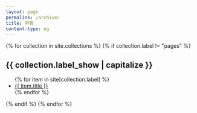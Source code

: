 ```yaml
---
layout: page
permalink: /archive/
title: 所有
content-type: eg
---
```


<div>
{% for collection in site.collections %}
{% if collection.label != "pages" %}
  <h2>{{ collection.label_show | capitalize }}</h2>
  <ul>
    {% for item in site[collection.label] %}
      <li class="archive-links"><a href="{{ item.url }}">{{ item.title }}</a></li>
    {% endfor %}
  </ul>
{% endif %}
{% endfor %}
</div>
